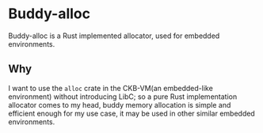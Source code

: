 # Buddy-alloc

Buddy-alloc is a Rust implemented allocator, used for embedded environments.

## Why

I want to use the `alloc` crate in the CKB-VM(an embedded-like environment) without introducing LibC; so a pure Rust implementation allocator comes to my head, buddy memory allocation is simple and efficient enough for my use case, it may be used in other similar embedded environments.
